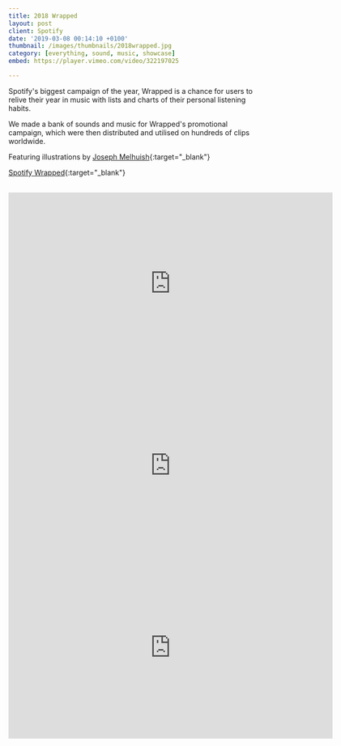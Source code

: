 ```yaml
---
title: 2018 Wrapped
layout: post
client: Spotify
date: '2019-03-08 00:14:10 +0100'
thumbnail: /images/thumbnails/2018wrapped.jpg
category: [everything, sound, music, showcase]
embed: https://player.vimeo.com/video/322197025

---
```


Spotify's biggest campaign of the year, Wrapped is a chance for users to relive their year in music with lists and charts of their personal listening habits.

We made a bank of sounds and music for Wrapped's promotional campaign, which were then distributed and utilised on hundreds of clips worldwide.

Featuring illustrations by [Joseph Melhuish](http://www.josephmelhuish.com/){:target="_blank"}

[Spotify Wrapped](https://spotifywrapped.com){:target="_blank"}

<br>
<iframe src="https://player.vimeo.com/video/322197002?byline=0&portrait=0" width="640" height="360" frameborder="0" webkitallowfullscreen mozallowfullscreen allowfullscreen></iframe>

<iframe src="https://player.vimeo.com/video/322197016?byline=0&portrait=0" width="640" height="360" frameborder="0" webkitallowfullscreen mozallowfullscreen allowfullscreen></iframe>

<iframe src="https://player.vimeo.com/video/322196988?byline=0&portrait=0" width="640" height="360" frameborder="0" webkitallowfullscreen mozallowfullscreen allowfullscreen></iframe>

